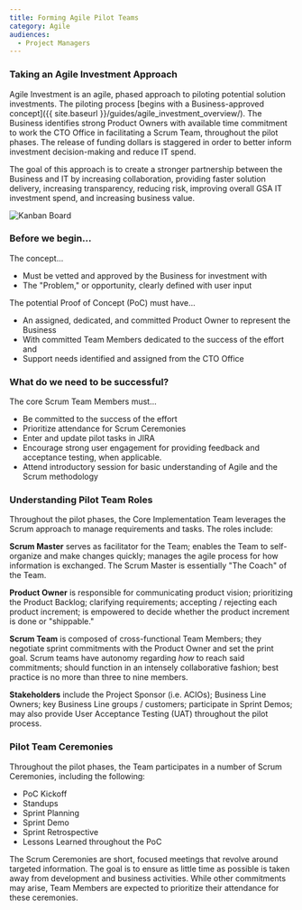 ```yaml
---
title: Forming Agile Pilot Teams
category: Agile
audiences:
  - Project Managers
---
```


### Taking an Agile Investment Approach

Agile Investment is an agile, phased approach to piloting potential solution investments. The piloting process [begins with a Business-approved concept]({{ site.baseurl }}/guides/agile_investment_overview/). The Business identifies strong Product Owners with available time commitment to work the CTO Office in facilitating a Scrum Team, throughout the pilot phases. The release of funding dollars is staggered in order to better inform investment decision-making and reduce IT spend.

The goal of this approach is to create a stronger partnership between the Business and IT by increasing collaboration, providing faster solution delivery, increasing transparency, reducing risk, improving overall GSA IT investment spend, and increasing business value.

<img src="{{ site.baseurl }}/img/guides/agile_investment_roles.png"
  alt="Kanban Board"
  class="guide-image guide-image-half">

### Before we begin...

The concept...
* Must be vetted and approved by the Business for investment with
* The "Problem," or opportunity, clearly defined with user input

The potential Proof of Concept (PoC) must have...
* An assigned, dedicated, and committed Product Owner to represent the Business
* With committed Team Members dedicated to the success of the effort and
* Support needs identified and assigned from the CTO Office

### What do we need to be successful?

The core Scrum Team Members must...
* Be committed to the success of the effort
* Prioritize attendance for Scrum Ceremonies
* Enter and update pilot tasks in JIRA
* Encourage strong user engagement for providing feedback and acceptance testing, when applicable.
* Attend introductory session for basic understanding of Agile and the Scrum methodology

### Understanding Pilot Team Roles

Throughout the pilot phases, the Core Implementation Team leverages the Scrum approach to manage requirements and tasks. The roles include:

**Scrum Master** serves as facilitator for the Team; enables the Team to self-organize and make changes quickly; manages the agile process for how information is exchanged. The Scrum Master is essentially "The Coach" of the Team.

**Product Owner** is responsible for communicating product vision; prioritizing the Product Backlog; clarifying requirements; accepting / rejecting each product increment; is empowered to decide whether the product increment is done or "shippable."

**Scrum Team** is composed of cross-functional Team Members; they negotiate sprint commitments with the Product Owner and set the print goal. Scrum teams have autonomy regarding *how* to reach said commitments; should function in an intensely collaborative fashion; best practice is no more than three to nine members.

**Stakeholders** include the Project Sponsor (i.e. ACIOs); Business Line Owners; key Business Line groups / customers; participate in Sprint Demos; may also provide User Acceptance Testing (UAT) throughout the pilot process.

### Pilot Team Ceremonies

Throughout the pilot phases, the Team participates in a number of Scrum Ceremonies, including the following:

* PoC Kickoff
* Standups
* Sprint Planning
* Sprint Demo
* Sprint Retrospective
* Lessons Learned throughout the PoC

The Scrum Ceremonies are short, focused meetings that revolve around targeted information. The goal is to ensure as little time as possible is taken away from development and business activities. While other commitments may arise, Team Members are expected to prioritize their attendance for these ceremonies.

